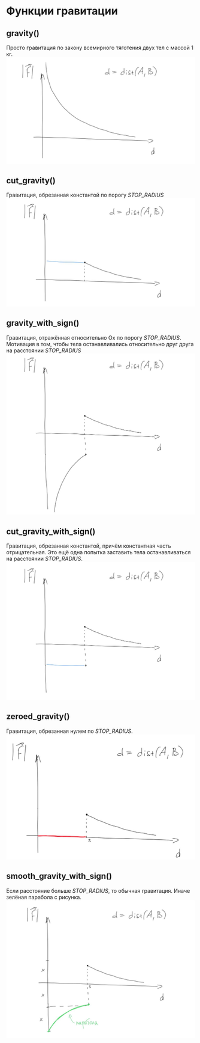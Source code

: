 # Функции гравитации

## gravity()
Просто гравитация по закону всемирного тяготения двух тел с массой 1 кг.
![](../pics/gravity.png)

## cut_gravity()
Гравитация, обрезанная константой по порогу _STOP_RADIUS_
![](../pics/cut_gravity.png)

## gravity_with_sign()
Гравитация, отражённая относительно Ox по порогу _STOP_RADIUS_. Мотивация в том, чтобы тела останавливались относительно друг друга на расстоянии _STOP_RADIUS_
![](../pics/gravity_with_sign.png)

## cut_gravity_with_sign()
Гравитация, обрезанная константой, причём константная часть отрицательная. Это ещё одна попытка заставить тела останавливаться на расстоянии _STOP_RADIUS_.
![](../pics/cut_gravity_with_sign.png)

## zeroed_gravity()
Гравитация, обрезанная нулем по _STOP_RADIUS_.
![](../pics/zeroed_gravity.png)

## smooth_gravity_with_sign()
Если расстояние больше _STOP_RADIUS_, то обычная гравитация. Иначе зелёная парабола с рисунка. 
![](../pics/smooth_gravity_with_sign.png)